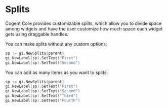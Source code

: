 # Splits

Cogent Core provides customizable splits, which allow you to divide space among widgets and have the user customize how much space each widget gets using draggable handles.

You can make splits without any custom options:

```Go
sp := gi.NewSplits(parent)
gi.NewLabel(sp).SetText("First")
gi.NewLabel(sp).SetText("Second")
```

You can add as many items as you want to splits:

```Go
sp := gi.NewSplits(parent)
gi.NewLabel(sp).SetText("First")
gi.NewLabel(sp).SetText("Second")
gi.NewLabel(sp).SetText("Third")
gi.NewLabel(sp).SetText("Fourth")
```